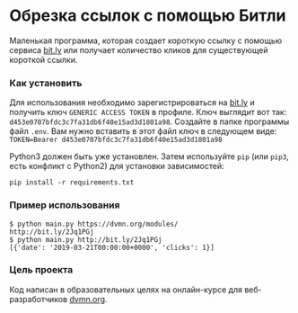 # Обрезка ссылок с помощью Битли

Маленькая программа, которая создает короткую ссылку с помощью сервиса [bit.ly](bitly.com) или получает количество кликов для существующей короткой ссылки. 

### Как установить

Для использования необходимо зарегистрироваться на [bit.ly](bitly.com) и получить ключ `GENERIC ACCESS TOKEN` в профиле. Ключ выглядит вот так: `d453e0707bfdc3c7fa31db6f40e15ad3d1801a98`. Создайте в папке программы файл `.env`. Вам нужно вставить в этот файл ключ в следующем виде: `TOKEN=Bearer d453e0707bfdc3c7fa31db6f40e15ad3d1801a98`

Python3 должен быть уже установлен. 
Затем используйте `pip` (или `pip3`, есть конфликт с Python2) для установки зависимостей:
```
pip install -r requirements.txt
```

### Пример использования

```shell
$ python main.py https://dvmn.org/modules/
http://bit.ly/2Jq1PGj
$ python main.py http://bit.ly/2Jq1PGj
[{'date': '2019-03-21T00:00:00+0000', 'clicks': 1}]
```

### Цель проекта

Код написан в образовательных целях на онлайн-курсе для веб-разработчиков [dvmn.org](https://dvmn.org/).